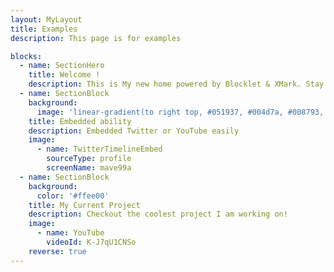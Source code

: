 ```yaml
---
layout: MyLayout
title: Examples
description: This page is for examples

blocks:
  - name: SectionHero
    title: Welcome !
    description: This is My new home powered by Blocklet & XMark. Stay tunned!
  - name: SectionBlock
    background:
      image: 'linear-gradient(to right top, #051937, #004d7a, #008793, #00bf72, #a8eb12)'
    title: Embedded ability
    description: Embedded Twitter or YouTube easily
    image:
      - name: TwitterTimelineEmbed
        sourceType: profile
        screenName: mave99a
  - name: SectionBlock
    background:
      color: '#ffee00'
    title: My Current Project
    description: Checkout the coolest project I am working on!
    image:
      - name: YouTube
        videoId: K-J7qU1CNSo
    reverse: true
---
```

